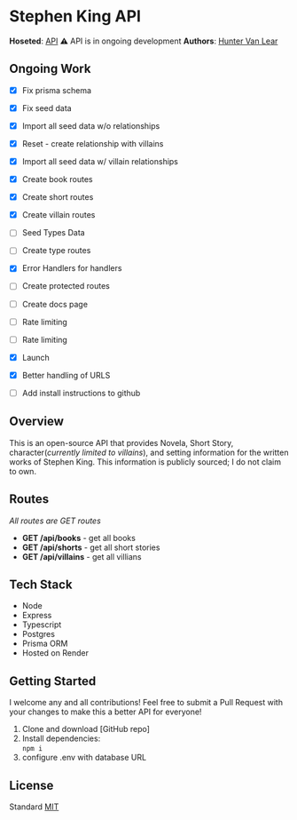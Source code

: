 # Stephen King API

**Hoseted**: [API](https://stephen-king-api.onrender.com/) ⚠️ API is in ongoing development
**Authors**: [Hunter Van Lear](https://github.com/hvanlear)

## Ongoing Work
- [x] Fix prisma schema
- [x] Fix seed data
- [x] Import all seed data w/o relationships
- [x] Reset - create relationship with villains
- [x] Import all seed data w/ villain relationships
- [x] Create book routes
- [x] Create short routes
- [x] Create villain routes
- [ ] Seed Types Data
- [ ] Create type routes
- [x] Error Handlers for handlers
- [ ] Create protected routes
- [ ] Create docs page
- [ ] Rate limiting 
- [ ] Rate limiting 
- [x] Launch
- [x] Better handling of URLS
- [ ] Add install instructions to github


## Overview
This is an open-source API that provides Novela, Short Story, character(*currently limited to villains*), and setting information for the written works of Stephen King. This information is publicly sourced; I do not claim to own.

## Routes
_All routes are GET routes_
* **GET /api/books** - get all books 
* **GET /api/shorts** - get all short stories 
* **GET /api/villains** - get all villians 

## Tech Stack
* Node
* Express
* Typescript
* Postgres
* Prisma ORM
* Hosted on Render

## Getting Started
I welcome any and all contributions! Feel free to submit a Pull Request with your changes to make this a better API for everyone!

1. Clone and download [GitHub repo]
1. Install dependencies:\
`npm i`
1. configure .env with database URL


## License
Standard [MIT](/LICENSE.md)


